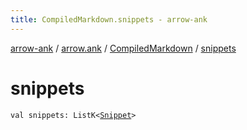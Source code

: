 ```yaml
---
title: CompiledMarkdown.snippets - arrow-ank
---
```


[arrow-ank](../../index.html) / [arrow.ank](../index.html) / [CompiledMarkdown](index.html) / [snippets](./snippets.html)

# snippets

`val snippets: ListK<`[`Snippet`](../-snippet/index.html)`>`